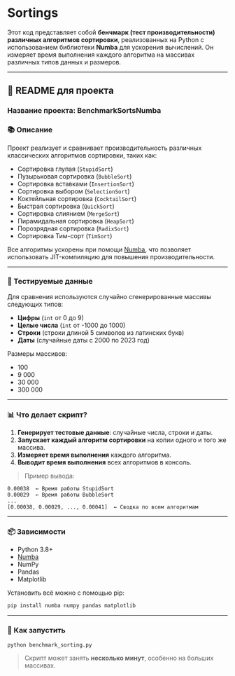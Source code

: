# Sortings

Этот код представляет собой **бенчмарк (тест производительности) различных алгоритмов сортировки**, реализованных на Python с использованием библиотеки **Numba** для ускорения вычислений. Он измеряет время выполнения каждого алгоритма на массивах различных типов данных и размеров.

---

## 📄 README для проекта

### Название проекта: **BenchmarkSortsNumba**

### 📚 Описание

Проект реализует и сравнивает производительность различных классических алгоритмов сортировки, таких как:

* Сортировка глупая (`StupidSort`)
* Пузырьковая сортировка (`BubbleSort`)
* Сортировка вставками (`InsertionSort`)
* Сортировка выбором (`SelectionSort`)
* Коктейльная сортировка (`CocktailSort`)
* Быстрая сортировка (`QuickSort`)
* Сортировка слиянием (`MergeSort`)
* Пирамидальная сортировка (`HeapSort`)
* Порозрядная сортировка (`RadixSort`)
* Сортировка Тим-сорт (`TimSort`)

Все алгоритмы ускорены при помощи [Numba](https://numba.pydata.org/), что позволяет использовать JIT-компиляцию для повышения производительности.

---

### 🧪 Тестируемые данные

Для сравнения используются случайно сгенерированные массивы следующих типов:

* **Цифры** (`int` от 0 до 9)
* **Целые числа** (`int` от -1000 до 1000)
* **Строки** (строки длиной 5 символов из латинских букв)
* **Даты** (случайные даты с 2000 по 2023 год)

Размеры массивов:

* 100
* 9 000
* 30 000
* 300 000

---

### 📊 Что делает скрипт?

1. **Генерирует тестовые данные**: случайные числа, строки и даты.
2. **Запускает каждый алгоритм сортировки** на копии одного и того же массива.
3. **Измеряет время выполнения** каждого алгоритма.
4. **Выводит время выполнения** всех алгоритмов в консоль.

> Пример вывода:

```text
0.00038  ← Время работы StupidSort
0.00029  ← Время работы BubbleSort
...
[0.00038, 0.00029, ..., 0.00041]  ← Сводка по всем алгоритмам
```

---

### 📦 Зависимости

* Python 3.8+
* [Numba](https://numba.pydata.org/)
* NumPy
* Pandas
* Matplotlib

Установить всё можно с помощью pip:

```bash
pip install numba numpy pandas matplotlib
```

---

### 🚀 Как запустить

```bash
python benchmark_sorting.py
```

> Скрипт может занять **несколько минут**, особенно на больших массивах.